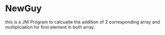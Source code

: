 # NewGuy
this is a JNI Program to calcualte the addition of 2 corresponding array and multiplciation for first element in both array
